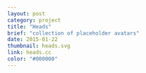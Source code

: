 ```yaml
---
layout: post
category: project
title: "Heads"
brief: "collection of placeholder avatars"
date: 2015-01-22
thumbnail: heads.svg
link: heads.cc
color: "#000000"
---
```


<!-- {% picture "heads_macbook.png" %} -->
